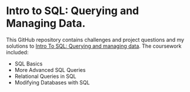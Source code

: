 # Intro to SQL: Querying and Managing Data.

This GitHub repository contains challenges and project questions and my solutions to [Intro To SQL: Querying and managing data](https://www.khanacademy.org/computing/computer-programming/sql). The coursework included:

- SQL Basics
- More Advanced SQL Queries
- Relational Queries in SQL
- Modifying Databases with SQL
